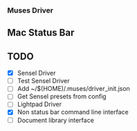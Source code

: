 ### Muses Driver

## Mac Status Bar

## TODO

- [X] Sensel Driver
- [ ] Test Sensel Driver
- [ ] Add ~/$(HOME)/.muses/driver_init.json
- [ ] Get Sensel presets from config
- [ ] Lightpad Driver
- [X] Non status bar command line interface
- [ ] Document library interface